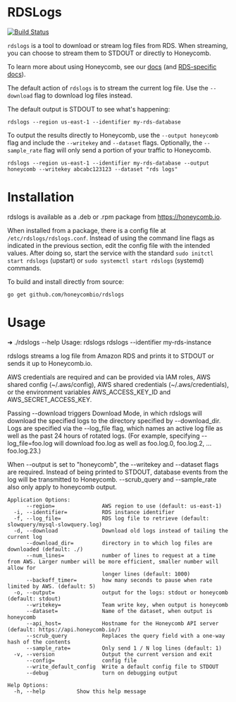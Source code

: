 # RDSLogs
[![Build Status](https://travis-ci.org/honeycombio/rdslogs.svg?branch=master)](https://travis-ci.org/honeycombio/rdslogs)

`rdslogs` is a tool to download or stream log files from RDS. When streaming, you
can choose to stream them to STDOUT or directly to Honeycomb.

To learn more about using Honeycomb, see our [docs](https://honeycomb.io/docs) (and [RDS-specific docs](https://honeycomb.io/docs/connect/mysql/rds/)).

The default action of `rdslogs` is to stream the current log file. Use the
`--download` flag to download log files instead.

The default output is STDOUT to see what's happening:
```
rdslogs --region us-east-1 --identifier my-rds-database
```

To output the results directly to Honeycomb, use the `--output honeycomb` flag
and include the `--writekey` and `--dataset` flags.  Optionally, the
`--sample_rate` flag will only send a portion of your traffic to Honeycomb.

```
rdslogs --region us-east-1 --identifier my-rds-database --output honeycomb --writekey abcabc123123 --dataset "rds logs"
```

# Installation

rdslogs is available as a .deb or .rpm package from https://honeycomb.io.

When installed from a package, there is a config file at
`/etc/rdslogs/rdslogs.conf`. Instead of using the command line flags as
indicated in the previous section, edit the config file with the intended
values.  After doing so, start the service with the standard `sudo initctl start
rdslogs` (upstart) or `sudo systemctl start rdslogs` (systemd) commands.

To build and install directly from source:
```
go get github.com/honeycombio/rdslogs
```

# Usage
➜  ./rdslogs --help
Usage:
  rdslogs rdslogs --identifier my-rds-instance

rdslogs streams a log file from Amazon RDS and prints it to STDOUT or sends it
up to Honeycomb.io.

AWS credentials are required and can be provided via IAM roles, AWS shared
config (~/.aws/config), AWS shared credentials (~/.aws/credentials), or
the environment variables AWS_ACCESS_KEY_ID and AWS_SECRET_ACCESS_KEY.

Passing --download triggers Download Mode, in which rdslogs will download the
specified logs to the directory specified by --download_dir. Logs are specified
via the --log_file flag, which names an active log file as well as the past 24
hours of rotated logs. (For example, specifying --log_file=foo.log will download
foo.log as well as foo.log.0, foo.log.2, ... foo.log.23.)

When --output is set to "honeycomb", the --writekey and --dataset flags are
required. Instead of being printed to STDOUT, database events from the log will
be transmitted to Honeycomb. --scrub_query and --sample_rate also only apply to
honeycomb output.

```
Application Options:
      --region=               AWS region to use (default: us-east-1)
  -i, --identifier=           RDS instance identifier
  -f, --log_file=             RDS log file to retrieve (default: slowquery/mysql-slowquery.log)
  -d, --download              Download old logs instead of tailing the current log
      --download_dir=         directory in to which log files are downloaded (default: ./)
      --num_lines=            number of lines to request at a time from AWS. Larger number will be more efficient, smaller number will allow for
                              longer lines (default: 1000)
      --backoff_timer=        how many seconds to pause when rate limited by AWS. (default: 5)
  -o, --output=               output for the logs: stdout or honeycomb (default: stdout)
      --writekey=             Team write key, when output is honeycomb
      --dataset=              Name of the dataset, when output is honeycomb
      --api_host=             Hostname for the Honeycomb API server (default: https://api.honeycomb.io/)
      --scrub_query           Replaces the query field with a one-way hash of the contents
      --sample_rate=          Only send 1 / N log lines (default: 1)
  -v, --version               Output the current version and exit
      --config=               config file
      --write_default_config  Write a default config file to STDOUT
      --debug                 turn on debugging output

Help Options:
  -h, --help          Show this help message
```
